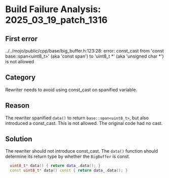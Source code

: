 # Build Failure Analysis: 2025_03_19_patch_1316

## First error

../../mojo/public/cpp/base/big_buffer.h:123:28: error: const_cast from 'const base::span<uint8_t>' (aka 'const span<unsigned char>') to 'uint8_t *' (aka 'unsigned char *') is not allowed

## Category
Rewriter needs to avoid using const_cast on spanified variable.

## Reason
The rewriter spanified `data()` to return `base::span<uint8_t>`, but also introduced a const_cast. This is not allowed. The original code had no cast.

## Solution
The rewriter should not introduce const_cast. The `data()` function should determine its return type by whether the `BigBuffer` is const.

```c++
  uint8_t* data() { return data_.data(); }
  const uint8_t* data() const { return data_.data(); }
